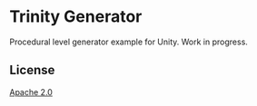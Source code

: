# Trinity Generator

Procedural level generator example for Unity. Work in progress.

## License

[Apache 2.0](LICENSE)